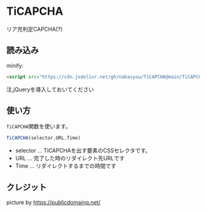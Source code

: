 # TiCAPCHA
リア充判定CAPCHA(?)
## 読み込み
minify:
```html
<script src="https://cdn.jsdelivr.net/gh/nakasyou/TiCAPCHA@main/TiCAPCHA.min.js"></script>
```
注,jQueryを導入しておいてください
## 使い方
```TiCAPCHA```関数を使います。
```js
TiCAPCHA(selector,URL,Time)
```
- selector   ... TiCAPCHAを出す要素のCSSセレクタです。
- URL        ... 完了した時のリダイレクト先URLです
- Time       ... リダイレクトするまでの時間です
## クレジット
picture by https://publicdomainq.net/
